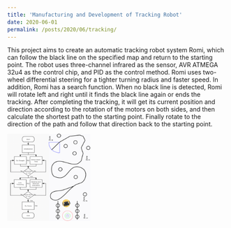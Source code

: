```yaml
---
title: 'Manufacturing and Development of Tracking Robot'
date: 2020-06-01
permalink: /posts/2020/06/tracking/
---
```


This project aims to create an automatic tracking robot system Romi, which can follow the black line on the specified map
and return to the starting point. The robot uses three-channel infrared as the sensor, AVR ATMEGA 32u4 as the control
chip, and PID as the control method. Romi uses two-wheel differential steering for a tighter turning radius and faster
speed. In addition, Romi has a search function. When no black line is detected, Romi will rotate left and right until it
finds the black line again or ends the tracking. After completing the tracking, it will get its current position and direction
according to the rotation of the motors on both sides, and then calculate the shortest path to the starting point. Finally
rotate to the direction of the path and follow that direction back to the starting point.
<div style="display: flex; align-items: center;">
  <img src='/images/tracking.png' style="height: 200px;">
</div>
